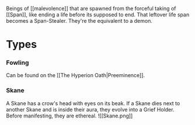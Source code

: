 Beings of [[malevolence]] that are spawned from the forceful taking of [[Span]], like ending a life before its supposed to end. That leftover life span becomes a Span-Stealer. They're the equivalent to a demon.
# Types

### Fowling
Can be found on the [[The Hyperion Oath|Preeminence]].
### Skane
A Skane has a crow's head with eyes on its beak. If a Skane dies next to another Skane and is inside their aura, they evolve into a Grief Holder. Before manifesting, they are ethereal.
![[Skane.png]]